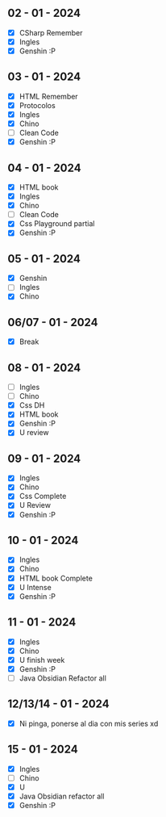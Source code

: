 ## 02 - 01 - 2024

- [x] CSharp Remember
- [x] Ingles
- [x] Genshin :P

## 03 - 01 - 2024

- [x] HTML Remember
- [x] Protocolos
- [x] Ingles
- [x] Chino
- [ ] Clean Code
- [x] Genshin :P

## 04 - 01 - 2024

- [x] HTML book
- [x] Ingles
- [x] Chino
- [ ] Clean Code
- [x] Css Playground partial
- [x] Genshin :P

## 05 - 01 - 2024

- [x] Genshin
- [ ] Ingles
- [x] Chino

## 06/07 - 01 - 2024

- [x] Break

## 08 - 01 - 2024

- [ ] Ingles
- [ ] Chino
- [x] Css DH 
- [x] HTML book 
- [x] Genshin :P
- [x] U review

## 09 - 01 - 2024

- [x] Ingles
- [x] Chino
- [x] Css Complete
- [x] U Review
- [x] Genshin :P

## 10 - 01 - 2024

- [x] Ingles
- [x] Chino
- [x] HTML book Complete
- [x] U Intense
- [x] Genshin :P

## 11 - 01 - 2024

- [x] Ingles
- [x] Chino
- [x] U finish week
- [x] Genshin :P
- [ ] Java Obsidian Refactor all

## 12/13/14 - 01 - 2024

- [x] Ni pinga, ponerse al dia con mis series xd 

## 15 - 01 - 2024

- [x] Ingles
- [ ] Chino
- [x] U
- [x] Java Obsidian refactor all
- [x] Genshin :P